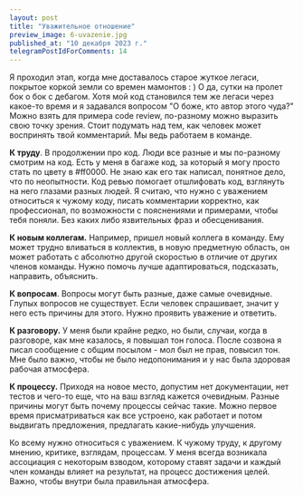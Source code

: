 ```yaml
---
layout: post
title: "Уважительное отношение"
preview_image: 6-uvazenie.jpg
published_at: "10 декабря 2023 г."
telegramPostIdForComments: 14
---
```


Я проходил этап, когда мне доставалось старое жуткое легаси, покрытое коркой земли со времен мамонтов : ) 
О да, сутки на пролет бок о бок с дебагом. Хотя мой код становился тем же легаси через какое-то время и я задавался вопросом "О боже, кто автор этого чуда?" Можно взять для примера code review, по-разному можно выразить свою точку зрения. Стоит подумать над тем, как человек может воспринять твой комментарий. Мы ведь работаем в команде. 

**К труду**. В продолжении про код. Люди все разные и мы по-разному смотрим на код. Есть у меня в багаже код, за который я могу просто стать по цвету в #ff0000. Не знаю как его так написал, понятное дело, что по неопытности. Код ревью помогает отшлифовать код, взглянуть на него глазами разных людей. Я считаю, что нужно с уважением относиться к чужому коду, писать комментарии корректно, как профессионал, по возможности с пояснениями и примерами, чтобы тебя поняли. Без каких либо язвительных фраз и обесценивания. 

**К новым коллегам.** Например, пришел новый коллега в команду. Ему может трудно вливаться в коллектив, в новую предметную область, он может работать с абсолютно другой скоростью в отличие от других членов команды. Нужно помочь лучше адаптироваться, подсказать, направить, объяснить.

**К вопросам**. Вопросы могут быть разные, даже самые очевидные. Глупых вопросов не существует. Если человек спрашивает, значит у него есть причины для этого. Нужно проявить уважение и ответить.

**К разговору.** У меня были крайне редко, но были, случаи, когда в разговоре, как мне казалось, я повышал тон голоса. После созвона я писал сообщение с общим посылом - мол был не прав, повысил тон. Мне было важно, чтобы не было недопонимания и у нас была здоровая рабочая атмосфера. 

**К процессу.** Приходя на новое место, допустим нет документации, нет тестов и чего-то еще, что на ваш взгляд кажется очевидным. Разные причины могут быть почему процессы сейчас такие. Можно первое время присматриваться как все устроено, как работает и потом выдвигать предложения, предлагать какие-нибудь улучшения.

Ко всему нужно относиться с уважением. К чужому труду, к другому мнению, критике, взглядам, процессам. У меня всегда возникала ассоциация c некоторым взводом, которому ставят задачи и каждый член команды влияет на результат, на процесс достижения целей. Важно, чтобы внутри была правильная атмосфера.



